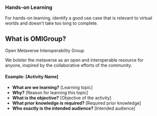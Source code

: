 ### Hands-on Learning

For hands-on learning, identify a good use case that is relevant to virtual worlds and doesn't take too long to complete.

## What is OMIGroup?

Open Metaverse Interoperability Group

We bolster the metaverse as an open and interoperable resource for anyone, inspired by the collaborative efforts of the community.

#### Example: [Activity Name]

- **What are we learning?** [Learning topic]
- **Why?** [Reason for learning this topic]
- **What is the objective?** [Objective of the activity]
- **What prior knowledge is required?** [Required prior knowledge]
- **Who exactly is the intended audience?** [Intended audience]
